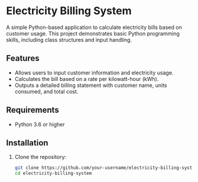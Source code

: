 # Electricity Billing System

A simple Python-based application to calculate electricity bills based on customer usage. This project demonstrates basic Python programming skills, including class structures and input handling.

## Features
- Allows users to input customer information and electricity usage.
- Calculates the bill based on a rate per kilowatt-hour (kWh).
- Outputs a detailed billing statement with customer name, units consumed, and total cost.

## Requirements
- Python 3.6 or higher

## Installation
1. Clone the repository:
   ```bash
   git clone https://github.com/your-username/electricity-billing-system.git
   cd electricity-billing-system

